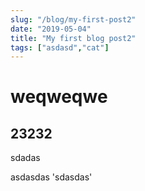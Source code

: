 ```yaml
---
slug: "/blog/my-first-post2"
date: "2019-05-04"
title: "My first blog post2"
tags: ["asdasd","cat"]
---
```


# weqweqwe
## 23232
sdadas

asdasdas
'sdasdas'
